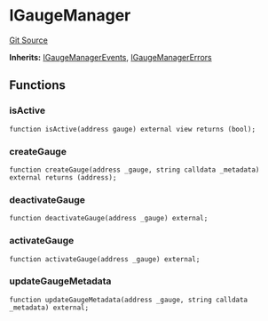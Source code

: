 # IGaugeManager
[Git Source](https://github.com/aragon/ve-governance/blob/d1db1e959d76056114cf52b0b8a3ff8311778151/src/voting/ISimpleGaugeVoter.sol)

**Inherits:**
[IGaugeManagerEvents](/src/voting/ISimpleGaugeVoter.sol/interface.IGaugeManagerEvents.md), [IGaugeManagerErrors](/src/voting/ISimpleGaugeVoter.sol/interface.IGaugeManagerErrors.md)


## Functions
### isActive


```solidity
function isActive(address gauge) external view returns (bool);
```

### createGauge


```solidity
function createGauge(address _gauge, string calldata _metadata) external returns (address);
```

### deactivateGauge


```solidity
function deactivateGauge(address _gauge) external;
```

### activateGauge


```solidity
function activateGauge(address _gauge) external;
```

### updateGaugeMetadata


```solidity
function updateGaugeMetadata(address _gauge, string calldata _metadata) external;
```

